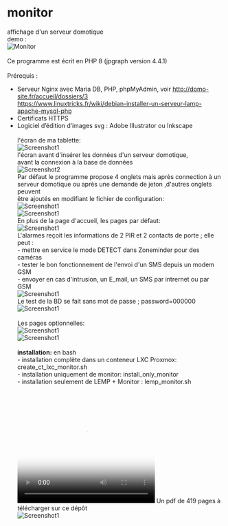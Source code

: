 # monitor
affichage d'un serveur domotique<br>demo : <br>
<img src="readme_img/monitor.gif" alt="Monitor" style="max-width: 100%;"><br><br>
Ce programme est écrit en PHP 8 (jpgraph version 4.4.1) <br><br>
Prérequis :
-	Serveur Nginx avec Maria DB, PHP, phpMyAdmin, voir http://domo-site.fr/accueil/dossiers/3<br>
https://www.linuxtricks.fr/wiki/debian-installer-un-serveur-lamp-apache-mysql-php <br>
-	Certificats HTTPS<br>
-	Logiciel d’édition d’images svg : Adobe Illustrator ou Inkscape<br><br>
l'écran de ma tablette:<br>
<img src="readme_img/image1a.jpg" alt="Screenshot1" style="max-width: 100%;"><br>
l'écran avant d'insérer les données d'un serveur domotique,<br> avant la connexion à la base de données<br>
<img src="readme_img/image2.jpg" alt="Screenshot2" style="max-width: 100%;"><br>
Par défaut le programme propose 4 onglets mais après connection à un <br>serveur domotique ou après une demande de jeton ,d'autres onglets peuvent <br>être ajoutés en modifiant le fichier de configuration:<br>
<img src="readme_img/image3.jpg" alt="Screenshot1" style="max-width: 100%;"><br>
<img src="readme_img/image4.jpg" alt="Screenshot1" style="max-width: 100%;"><br>
En plus de la page d'accueil, les pages par défaut:<br>
<img src="readme_img/image6.jpg" alt="Screenshot1" style="max-width: 100%;"><br>
L'alarmes reçoit les informations de 2 PIR et 2 contacts de porte ; elle peut :<br>- mettre en service le mode DETECT dans Zoneminder pour des caméras<br>- tester le bon fonctionnement de l'envoi d'un SMS depuis un modem GSM <br>- envoyer en cas d'intrusion, un E_mail, un SMS par intrernet ou par GSM<br> 
<img src="readme_img/image7.jpg" alt="Screenshot1" style="max-width: 100%;"><br>
Le test de la BD se fait sans mot de passe ; password=000000<br>
<img src="readme_img/image8.jpg" alt="Screenshot1" style="max-width: 100%;"><br><br>
Les pages optionnelles:<br>
<img src="readme_img/image5.jpg" alt="Screenshot1" style="max-width: 100%;"><br>
<img src="readme_img/image9.jpg" alt="Screenshot1" style="max-width: 100%;"><br>
<br> <strong>installation:</strong> en bash <br>- installation complète dans un conteneur LXC Proxmox: create_ct_lxc_monitor.sh<br>- installation uniquement de monitor: install_only_monitor<br>- installation seulement de LEMP + Monitor : lemp_monitor.sh<br>
<br><br>
<video width="320" height="240" poster="placeholder.png" controls ><source src="http://domo-site.fr/assets/video/monitor.mp4" type=video/mp4></video>
Un pdf de 419 pages à télécharger sur ce dépôt<br>
<img src="readme_img/pdf_monitor.jpg" alt="Screenshot1" style="max-width: 100%;"><br>
